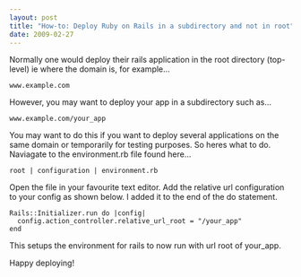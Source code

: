 ```yaml
---
layout: post
title: "How-to: Deploy Ruby on Rails in a subdirectory and not in root"
date: 2009-02-27
---
```


Normally one would deploy their rails application in the root directory (top-level) ie where the domain is, for example…

```
www.example.com
```

However, you may want to deploy your app in a subdirectory such as…

```
www.example.com/your_app
```

You may want to do this if you want to deploy several applications on the same domain or temporarily for testing purposes. So heres what to do. Naviagate to the environment.rb file found here…

```
root | configuration | environment.rb
```

Open the file in your favourite text editor. Add the relative url configuration to your config as shown below. I added it to the end of the do statement.

```
Rails::Initializer.run do |config|
  config.action_controller.relative_url_root = "/your_app"
end
```

This setups the environment for rails to now run with url root of your_app.

Happy deploying!
